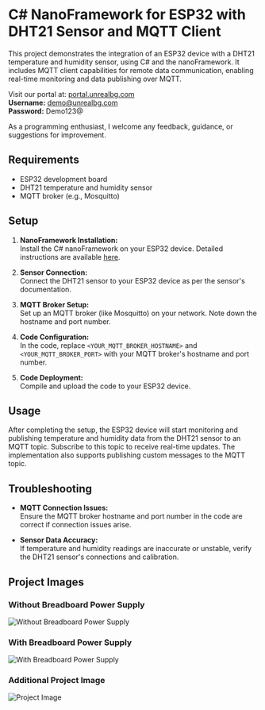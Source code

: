 # C# NanoFramework for ESP32 with DHT21 Sensor and MQTT Client

This project demonstrates the integration of an ESP32 device with a DHT21 temperature and humidity sensor, using C# and the nanoFramework. It includes MQTT client capabilities for remote data communication, enabling real-time monitoring and data publishing over MQTT.

Visit our portal at: [portal.unrealbg.com](http://portal.unrealbg.com)  
**Username:** demo@unrealbg.com  
**Password:** Demo123@

As a programming enthusiast, I welcome any feedback, guidance, or suggestions for improvement.

## Requirements

- ESP32 development board
- DHT21 temperature and humidity sensor
- MQTT broker (e.g., Mosquitto)

## Setup

1. **NanoFramework Installation:**  
   Install the C# nanoFramework on your ESP32 device. Detailed instructions are available [here](https://docs.nanoframework.net/content/getting-started-guides/getting-started-managed.html).

2. **Sensor Connection:**  
   Connect the DHT21 sensor to your ESP32 device as per the sensor's documentation.

3. **MQTT Broker Setup:**  
   Set up an MQTT broker (like Mosquitto) on your network. Note down the hostname and port number.

4. **Code Configuration:**  
   In the code, replace `<YOUR_MQTT_BROKER_HOSTNAME>` and `<YOUR_MQTT_BROKER_PORT>` with your MQTT broker's hostname and port number.

5. **Code Deployment:**  
   Compile and upload the code to your ESP32 device.

## Usage

After completing the setup, the ESP32 device will start monitoring and publishing temperature and humidity data from the DHT21 sensor to an MQTT topic. Subscribe to this topic to receive real-time updates. The implementation also supports publishing custom messages to the MQTT topic.

## Troubleshooting

- **MQTT Connection Issues:**  
  Ensure the MQTT broker hostname and port number in the code are correct if connection issues arise.

- **Sensor Data Accuracy:**  
  If temperature and humidity readings are inaccurate or unstable, verify the DHT21 sensor's connections and calibration.

## Project Images

### Without Breadboard Power Supply
![Without Breadboard Power Supply](https://user-images.githubusercontent.com/3398536/201364419-9ba27b3e-6638-490f-90f5-0e380fbc2900.png)

### With Breadboard Power Supply
![With Breadboard Power Supply](https://user-images.githubusercontent.com/3398536/201362770-067d8fe3-254e-48e2-8cec-10766898c3e6.png)

### Additional Project Image
![Project Image](https://user-images.githubusercontent.com/3398536/200621001-ac09d95d-9f0f-4ef7-bf87-8b352f5f1a17.jpg)
